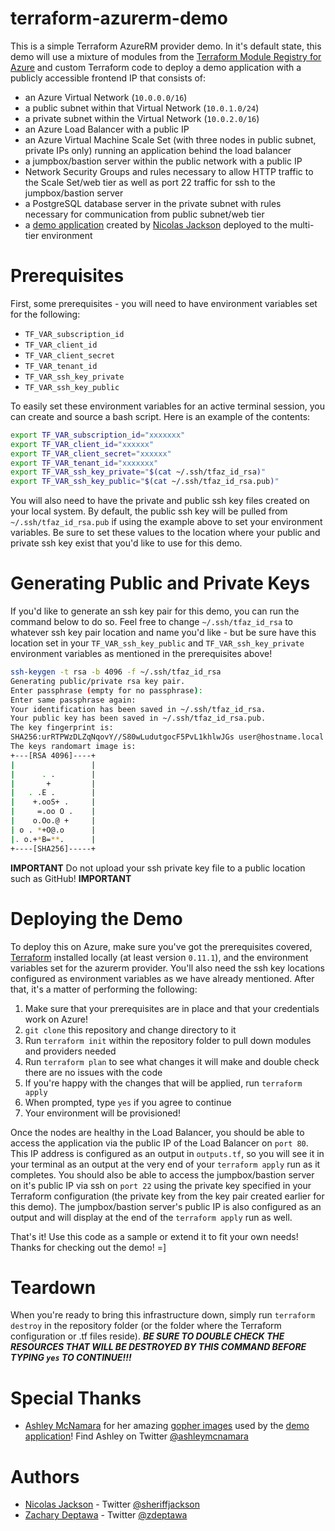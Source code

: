 # terraform-azurerm-demo

This is a simple Terraform AzureRM provider demo. In it's default state, this demo will use a mixture of modules from the [Terraform Module Registry for Azure](http://registry.terraform.io/browse?provider=azurerm&verified=true) and custom Terraform code to deploy a demo application with a publicly accessible frontend IP that consists of:

* an Azure Virtual Network (`10.0.0.0/16`)
* a public subnet within that Virtual Network (`10.0.1.0/24`)
* a private subnet within the Virtual Network (`10.0.2.0/16`)
* an Azure Load Balancer with a public IP
* an Azure Virtual Machine Scale Set (with three nodes in public subnet, private IPs only) running an application behind the load balancer
* a jumpbox/bastion server within the public network with a public IP
* Network Security Groups and rules necessary to allow HTTP traffic to the Scale Set/web tier as well as port 22 traffic for ssh to the jumpbox/bastion server
* a PostgreSQL database server in the private subnet with rules necessary for communication from public subnet/web tier
* a [demo application](https://github.com/nicholasjackson/gopher_search) created by [Nicolas Jackson](https://github.com/nicholasjackson) deployed to the multi-tier environment

Prerequisites
=============
First, some prerequisites - you will need to have environment variables set for the following:

* `TF_VAR_subscription_id`
* `TF_VAR_client_id`
* `TF_VAR_client_secret`
* `TF_VAR_tenant_id`
* `TF_VAR_ssh_key_private`
* `TF_VAR_ssh_key_public`

To easily set these environment variables for an active terminal session, you can create and source a bash script. Here is an example of the contents:

```bash
export TF_VAR_subscription_id="xxxxxxx"
export TF_VAR_client_id="xxxxxx"
export TF_VAR_client_secret="xxxxxx"
export TF_VAR_tenant_id="xxxxxxx"
export TF_VAR_ssh_key_private="$(cat ~/.ssh/tfaz_id_rsa)"
export TF_VAR_ssh_key_public="$(cat ~/.ssh/tfaz_id_rsa.pub)"
```

You will also need to have the private and public ssh key files created on your local system. By default, the public ssh key will be pulled from `~/.ssh/tfaz_id_rsa.pub` if using the example above to set your environment variables. Be sure to set these values to the location where your public and private ssh key exist that you'd like to use for this demo.

Generating Public and Private Keys
==================================
If you'd like to generate an ssh key pair for this demo, you can run the command below to do so. Feel free to change `~/.ssh/tfaz_id_rsa` to whatever ssh key pair location and name you'd like - but be sure have this location set in your `TF_VAR_ssh_key_public` and `TF_VAR_ssh_key_private` environment variables as mentioned in the prerequisites above!

```bash
ssh-keygen -t rsa -b 4096 -f ~/.ssh/tfaz_id_rsa
Generating public/private rsa key pair.
Enter passphrase (empty for no passphrase):
Enter same passphrase again:
Your identification has been saved in ~/.ssh/tfaz_id_rsa.
Your public key has been saved in ~/.ssh/tfaz_id_rsa.pub.
The key fingerprint is:
SHA256:urRTPWzDLZqNqovY//S80wLudutgocF5PvL1khlwJGs user@hostname.local
The keys randomart image is:
+---[RSA 4096]----+
|                 |
|      . .        |
|       +         |
|   . .E .        |
|    +.ooS+ .     |
|     =.oo O .    |
|    o.Oo.@ +     |
| o . *+O@.o      |
|. o.+*B=**.      |
+----[SHA256]-----+
```

**IMPORTANT** Do not upload your ssh private key file to a public location such as GitHub! **IMPORTANT**


Deploying the Demo
==================
To deploy this on Azure, make sure you've got the prerequisites covered, [Terraform](https://www.terraform.io/) installed locally (at least version `0.11.1`), and the environment variables set for the azurerm provider. You'll also need the ssh key locations configured as environment variables as we have already mentioned. After that, it's a matter of performing the following:

1. Make sure that your prerequisites are in place and that your credentials work on Azure!
2. `git clone` this repository and change directory to it
3. Run `terraform init` within the repository folder to pull down modules and providers needed
4. Run `terraform plan` to see what changes it will make and double check there are no issues with the code
5. If you're happy with the changes that will be applied, run `terraform apply`
6. When prompted, type `yes` if you agree to continue
7. Your environment will be provisioned!

Once the nodes are healthy in the Load Balancer, you should be able to access the application via the public IP of the Load Balancer on `port 80`. This IP address is configured as an output in `outputs.tf`, so you will see it in your terminal as an output at the very end of your `terraform apply` run as it completes. You should also be able to access the jumpbox/bastion server on it's public IP via ssh on `port 22` using the private key specified in your Terraform configuration (the private key from the key pair created earlier for this demo). The jumpbox/bastion server's public IP is also configured as an output and will display at the end of the `terraform apply` run as well.

That's it! Use this code as a sample or extend it to fit your own needs! Thanks for checking out the demo! =]


Teardown
========
When you're ready to bring this infrastructure down, simply run `terraform destroy` in the repository folder (or the folder where the Terraform configuration or .tf files reside). ***BE SURE TO DOUBLE CHECK THE RESOURCES THAT WILL BE DESTROYED BY THIS COMMAND BEFORE TYPING `yes` TO CONTINUE!!!***


Special Thanks
==============
* [Ashley McNamara](https://github.com/ashleymcnamara) for her amazing [gopher images](https://github.com/ashleymcnamara/gophers) used by the [demo application](https://github.com/nicholasjackson/gopher_search)! Find Ashley on Twitter [@ashleymcnamara](https://twitter.com/ashleymcnamara)


Authors
=======
* [Nicolas Jackson](https://github.com/nicholasjackson) - Twitter [@sheriffjackson](https://twitter.com/sheriffjackson)
* [Zachary Deptawa](https://github.com/zdeptawa) - Twitter [@zdeptawa](https://twitter.com/zdeptawa)
